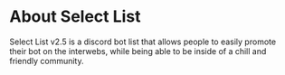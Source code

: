 # About Select List
Select List v2.5 is a discord bot list that allows people to easily promote their bot on the interwebs, while being able to be inside of a chill and friendly community.
